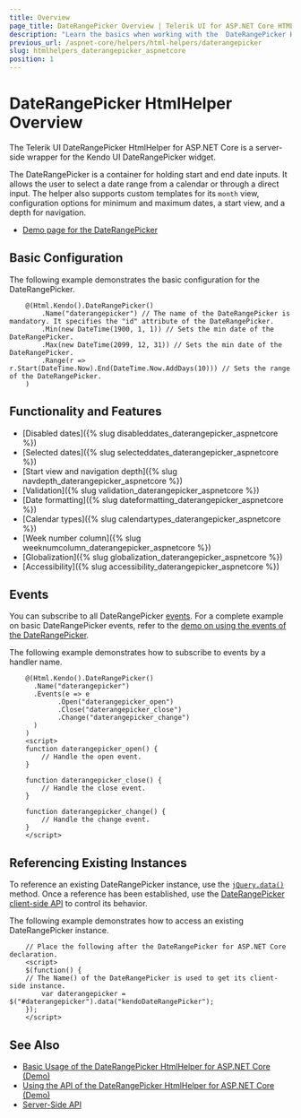 ```yaml
---
title: Overview
page_title: DateRangePicker Overview | Telerik UI for ASP.NET Core HTML Helpers
description: "Learn the basics when working with the  DateRangePicker HtmlHelper for ASP.NET Core (MVC 6 or ASP.NET Core MVC)."
previous_url: /aspnet-core/helpers/html-helpers/daterangepicker
slug: htmlhelpers_daterangepicker_aspnetcore
position: 1
---
```


# DateRangePicker HtmlHelper Overview

The Telerik UI DateRangePicker HtmlHelper for ASP.NET Core is a server-side wrapper for the Kendo UI DateRangePicker widget.

The DateRangePicker is a container for holding start and end date inputs. It allows the user to select a date range from a calendar or through a direct input. The helper also supports custom templates for its `month` view, configuration options for minimum and maximum dates, a start view, and a depth for navigation.

* [Demo page for the DateRangePicker](https://demos.telerik.com/aspnet-core/daterangepicker/index)

## Basic Configuration

The following example demonstrates the basic configuration for the DateRangePicker.

```
    @(Html.Kendo().DateRangePicker()
        .Name("daterangepicker") // The name of the DateRangePicker is mandatory. It specifies the "id" attribute of the DateRangePicker.
        .Min(new DateTime(1900, 1, 1)) // Sets the min date of the DateRangePicker.
        .Max(new DateTime(2099, 12, 31)) // Sets the min date of the DateRangePicker.
        .Range(r => r.Start(DateTime.Now).End(DateTime.Now.AddDays(10))) // Sets the range of the DateRangePicker.
    )
```

## Functionality and Features

* [Disabled dates]({% slug disableddates_daterangepicker_aspnetcore %})
* [Selected dates]({% slug selecteddates_daterangepicker_aspnetcore %})
* [Start view and navigation depth]({% slug navdepth_daterangepicker_aspnetcore %})
* [Validation]({% slug validation_daterangepicker_aspnetcore %})
* [Date formatting]({% slug dateformatting_daterangepicker_aspnetcore %})
* [Calendar types]({% slug calendartypes_daterangepicker_aspnetcore %})
* [Week number column]({% slug weeknumcolumn_daterangepicker_aspnetcore %})
* [Globalization]({% slug globalization_daterangepicker_aspnetcore %})
* [Accessibility]({% slug accessibility_daterangepicker_aspnetcore %})

## Events

You can subscribe to all DateRangePicker [events](/api/daterangepicker). For a complete example on basic DateRangePicker events, refer to the [demo on using the events of the DateRangePicker](https://demos.telerik.com/aspnet-core/daterangepicker/events).

The following example demonstrates how to subscribe to events by a handler name.

```
    @(Html.Kendo().DateRangePicker()
      .Name("daterangepicker")
      .Events(e => e
            .Open("daterangepicker_open")
            .Close("daterangepicker_close")
            .Change("daterangepicker_change")
      )
    )
    <script>
    function daterangepicker_open() {
        // Handle the open event.
    }

    function daterangepicker_close() {
        // Handle the close event.
    }

    function daterangepicker_change() {
        // Handle the change event.
    }
    </script>
```

## Referencing Existing Instances

To reference an existing DateRangePicker instance, use the [`jQuery.data()`](http://api.jquery.com/jQuery.data/) method. Once a reference has been established, use the [DateRangePicker client-side API](/api/daterangepicker) to control its behavior.

The following example demonstrates how to access an existing DateRangePicker instance.

        // Place the following after the DateRangePicker for ASP.NET Core declaration.
        <script>
        $(function() {
        // The Name() of the DateRangePicker is used to get its client-side instance.
            var daterangepicker = $("#daterangepicker").data("kendoDateRangePicker");
        });
        </script>

## See Also

* [Basic Usage of the DateRangePicker HtmlHelper for ASP.NET Core (Demo)](https://demos.telerik.com/aspnet-core/daterangepicker/index)
* [Using the API of the DateRangePicker HtmlHelper for ASP.NET Core (Demo)](https://demos.telerik.com/aspnet-core/daterangepicker/api)
* [Server-Side API](/api/daterangepicker)
